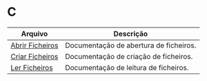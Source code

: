 # C

| Arquivo                                 | Descrição                              |
|-----------------------------------------|----------------------------------------|
| [Abrir Ficheiros](./Abrir-Ficheiros.md) | Documentação de abertura de ficheiros. |
| [Criar Ficheiros](./Criar-Ficheiros.md) | Documentação de criação de ficheiros.  |
| [Ler Ficheiros](./Ler-Ficheiros.md)     | Documentação de leitura de ficheiros.  |
